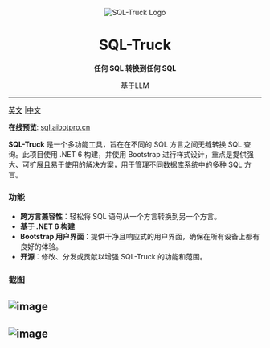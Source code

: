<p align="center">
  <img src="https://github.com/user-attachments/assets/6a6a37ec-f65f-4203-a50c-8ec697eed00e" alt="SQL-Truck Logo">
</p>
<h1 align="center">SQL-Truck</h1>
<p align="center"><strong>任何 SQL 转换到任何 SQL</strong></p>
<p align="center">基于LLM</p>

---
 [英文](https://github.com/MayDay-wpf/SQL-Truck/blob/main/README.md) |[中文](https://github.com/MayDay-wpf/SQL-Truck/blob/main/README_zh.md)

 **在线预览**:  [sql.aibotpro.cn](https://sql.aibotpro.cn/)
 
**SQL-Truck** 是一个多功能工具，旨在在不同的 SQL 方言之间无缝转换 SQL 查询。此项目使用 .NET 6 构建，并使用 Bootstrap 进行样式设计，重点是提供强大、可扩展且易于使用的解决方案，用于管理不同数据库系统中的多种 SQL 方言。

### 功能
- **跨方言兼容性**：轻松将 SQL 语句从一个方言转换到另一个方言。
- **基于 .NET 6 构建**
- **Bootstrap 用户界面**：提供干净且响应式的用户界面，确保在所有设备上都有良好的体验。
- **开源**：修改、分发或贡献以增强 SQL-Truck 的功能和范围。

### 截图
![image](https://github.com/user-attachments/assets/ce27eae1-23d7-4316-9429-57b997c63482)
---
![image](https://github.com/user-attachments/assets/f8eac4e6-9d94-4d00-af6e-6f88b2b34e6d)
---
